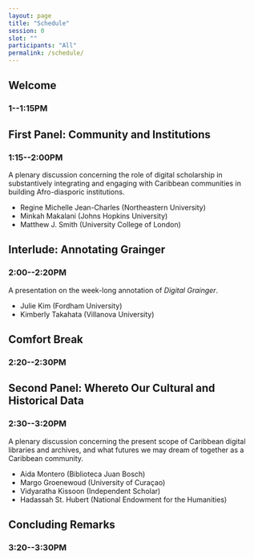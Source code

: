 ```yaml
---
layout: page
title: "Schedule"
session: 0
slot: ""
participants: "All"
permalink: /schedule/
---
```


## Welcome

### 1--1:15PM

## First Panel: Community and Institutions

### 1:15--2:00PM

A plenary discussion concerning the role of digital scholarship in substantively integrating and engaging with Caribbean communities in building Afro-diasporic institutions.

- Regine Michelle Jean-Charles (Northeastern University)
- Minkah Makalani (Johns Hopkins University)
- Matthew J. Smith (University College of London)

## Interlude: Annotating Grainger

### 2:00--2:20PM

A presentation on the week-long annotation of _Digital Grainger_.

- Julie Kim (Fordham University)
- Kimberly Takahata (Villanova University)

## Comfort Break

### 2:20--2:30PM

## Second Panel: Whereto Our Cultural and Historical Data

### 2:30--3:20PM

A plenary discussion concerning the present scope of Caribbean digital libraries and archives, and what futures we may dream of together as a Caribbean community.

- Aida Montero (Biblioteca Juan Bosch)
- Margo Groenewoud (University of Curaçao)
- Vidyaratha Kissoon (Independent Scholar)
- Hadassah St. Hubert (National Endowment for the Humanities)

## Concluding Remarks

### 3:20--3:30PM

